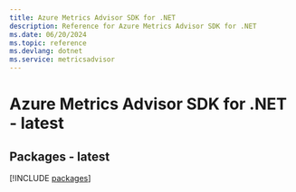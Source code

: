 ```yaml
---
title: Azure Metrics Advisor SDK for .NET
description: Reference for Azure Metrics Advisor SDK for .NET
ms.date: 06/20/2024
ms.topic: reference
ms.devlang: dotnet
ms.service: metricsadvisor
---
```

# Azure Metrics Advisor SDK for .NET - latest
## Packages - latest
[!INCLUDE [packages](metrics-advisor-index.md)]
